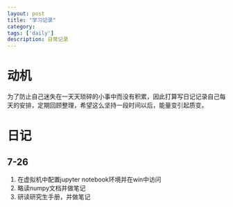 ```yaml
---
layout: post
title: "学习记录"
category: 
tags: ['daily']
description: 日常记录
---
```


# 动机

为了防止自己迷失在一天天琐碎的小事中而没有积累，因此打算写日记记录自己每天的安排，定期回顾整理，希望这么坚持一段时间以后，能量变引起质变。

# 日记

## 7-26

1. 在虚拟机中配置jupyter notebook环境并在win中访问
2. 略读numpy文档并做笔记
3. 研读研究生手册，并做笔记

